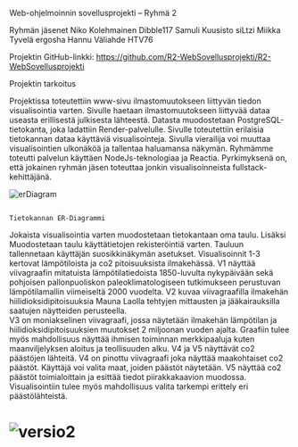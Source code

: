 Web-ohjelmoinnin sovellusprojekti – Ryhmä 2

Ryhmän jäsenet
Niko Kolehmainen	Dibble117
Samuli Kuusisto	siLtzi
Miikka Tyvelä	ergosha
Hannu Väliahde	HTV76

Projektin GitHub-linkki: https://github.com/R2-WebSovellusprojekti/R2-WebSovellusprojekti

Projektin tarkoitus

Projektissa toteutettiin www-sivu ilmastomuutokseen liittyvän tiedon visualisointia varten. Sivulle haetaan ilmastomuutokseen liittyvää dataa useasta erillisestä julkisesta lähteestä. Datasta muodostetaan PostgreSQL-tietokanta, joka ladattiin Render-palvelulle. Sivulle toteutettiin erilaisia tietokannan dataa käyttäviä visualisointeja. Sivulla vierailija voi muuttaa visualisointien ulkonäköä ja tallentaa haluamansa näkymän. Ryhmämme toteutti palvelun käyttäen NodeJs-teknologiaa ja Reactia. Pyrkimyksenä on, että jokainen ryhmän jäsen toteuttaa jonkin visualisoinneista fullstack-kehittäjänä.


![erDiagram](https://user-images.githubusercontent.com/112494979/226402531-91ae8562-d370-4bb8-8386-ef670b6a5e57.PNG)
                                                                          
                                                                          Tietokannan ER-Diagrammi

Jokaista visualisointia varten muodostetaan tietokantaan oma taulu. Lisäksi Muodostetaan taulu käyttätietojen rekisteröintiä varten. Tauluun tallennetaan käyttäjän suosikkinäkymän asetukset. 
Visualisoinnit 1-3 kertovat lämpötiloista ja co2 pitoisuuksista ilmakehässä. V1 näyttää viivagraafin mitatuista lämpötilatiedoista 1850-luvulta nykypäivään sekä pohjoisen pallonpuoliskon paleoklimatologiseen tutkimukseen perustuvan lämpötilamallin viimeiseltä 2000 vuodelta.
 V2 kuvaa viivagraafilla ilmakehän hiilidioksidipitoisuuksia Mauna Laolla tehtyjen mittausten ja jääkairauksilla saatujen näytteiden perusteella.  
 V3 on moniakselinen viivagraafi, jossa näytetään ilmakehän lämpötilan ja hiilidioksidipitoisuuksien muutokset 2 miljoonan vuoden ajalta. Graafiin tulee myös mahdollisuus näyttää ihmisen toiminnan merkkipaaluja kuten maanviljelyksen aloitus ja teollisuuden alku. 
 V4 ja V5 näyttävät co2 päästöjen lähteitä. V4 on pinottu viivagraafi joka näyttää maakohtaiset co2 päästöt.  Käyttäjä voi valita maat, joiden päästöt näytetään.
V5 näyttää co2 päästöt toimialoittain ja esittää tiedot piirakkakaavion muodossa.  Visualisointiin tulee myös mahdollisuus valita tarkempi erittely eri päästölähteistä.

![versio2](https://user-images.githubusercontent.com/112494979/226401937-72f1c8c7-6f6e-40b9-b7f1-24c72d4d8661.PNG)
=======

